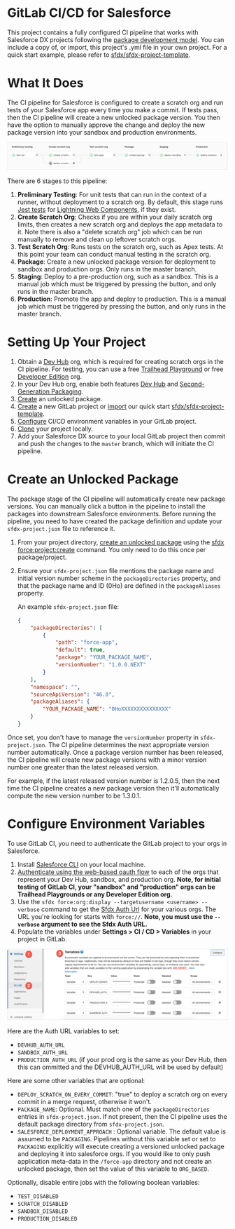 # GitLab CI/CD for Salesforce

This project contains a fully configured CI pipeline that works with Salesforce DX projects following the [package development model](https://trailhead.salesforce.com/en/content/learn/modules/sfdx_dev_model).
You can include a copy of, or import, this project's .yml file in your own project.
For a quick start example, please refer to [sfdx/sfdx-project-template](https://gitlab.com/sfdx/sfdx-project-template).

# What It Does

The CI pipeline for Salesforce is configured to create a scratch org and run tests of your Salesforce app every time you make a commit.
If tests pass, then the CI pipeline will create a new unlocked package version. You then have the option to manually approve the change
and deploy the new package version into your sandbox and production environments.

![Completed pipeline](images/completed-pipeline.png)

There are 6 stages to this pipeline:

1. **Preliminary Testing**: For unit tests that can run in the context of a runner, without deployment to a scratch org. By default, this stage runs [Jest tests](https://developer.salesforce.com/docs/component-library/documentation/lwc/lwc.testing) for [Lightning Web Components](https://trailhead.salesforce.com/en/content/learn/trails/build-lightning-web-components), if they exist.
2. **Create Scratch Org**: Checks if you are within your daily scratch org limits, then creates a new scratch org and deploys the app metadata to it. Note there is also a "delete scratch org" job which can be run manually to remove and clean up leftover scratch orgs.
3. **Test Scratch Org**: Runs tests on the scratch org, such as Apex tests. At this point your team can conduct manual testing in the scratch org.
4. **Package**: Create a new unlocked package version for deployment to sandbox and production orgs. Only runs in the master branch.
5. **Staging**: Deploy to a pre-production org, such as a sandbox. This is a manual job which must be triggered by pressing the button, and only runs in the master branch.
6. **Production**: Promote the app and deploy to production. This is a manual job which must be triggered by pressing the button, and only runs in the master branch.

# Setting Up Your Project

1. Obtain a [Dev Hub](https://trailhead.salesforce.com/content/learn/projects/quick-start-salesforce-dx?trail_id=sfdx_get_started) org, which is required for creating scratch orgs in the CI pipeline. For testing, you can use a free [Trailhead Playground](https://trailhead.salesforce.com/content/learn/modules/trailhead_playground_management?trail_id=learn_salesforce_with_trailhead) or free [Developer Edition](https://developer.salesforce.com/signup) org.
2. In your Dev Hub org, enable both features [Dev Hub](https://developer.salesforce.com/docs/atlas.en-us.sfdx_setup.meta/sfdx_setup/sfdx_setup_enable_devhub.htm) and [Second-Generation Packaging](https://developer.salesforce.com/docs/atlas.en-us.sfdx_setup.meta/sfdx_setup/sfdx_setup_enable_secondgen_pkg.htm).
3. [Create](#create-an-unlocked-package) an unlocked package.
4. [Create](https://docs.gitlab.com/ee/gitlab-basics/create-project.html) a new GitLab project or [import](https://docs.gitlab.com/ee/user/project/import/repo_by_url.html) our quick start [sfdx/sfdx-project-template](https://gitlab.com/sfdx/sfdx-project-template).
5. [Configure](#configure-environment-variables) CI/CD environment variables in your GitLab project.
6. [Clone](https://docs.gitlab.com/ee/gitlab-basics/command-line-commands.html) your project locally.
7. Add your Salesforce DX source to your local GitLab project then commit and push the changes to the `master` branch, which will initiate the CI pipeline.

# Create an Unlocked Package

The package stage of the CI pipeline will automatically create new package versions. You can manually click a button in the pipeline to install the packages into downstream Salesforce environments. Before running the pipeline, you need to have created the package definition and update your `sfdx-project.json` file to reference it.

1. From your project directory, [create an unlocked package](https://trailhead.salesforce.com/en/content/learn/projects/quick-start-unlocked-packages) using the [sfdx force:project:create](https://developer.salesforce.com/docs/atlas.en-us.sfdx_dev.meta/sfdx_dev/sfdx_dev_dev2gp_create_pkg.htm) command. You only need to do this once per package/project.

2. Ensure your `sfdx-project.json` file mentions the package name and initial version number scheme in the `packageDirectories` property, and that the package name and ID (0Ho) are defined in the `packageAliases` property.

    An example `sfdx-project.json` file:
    ```json
    {
        "packageDirectories": [
            {
                "path": "force-app",
                "default": true,
                "package": "YOUR_PACKAGE_NAME",
                "versionNumber": "1.0.0.NEXT"
            }
        ],
        "namespace": "",
        "sourceApiVersion": "46.0",
        "packageAliases": {
            "YOUR_PACKAGE_NAME": "0HoXXXXXXXXXXXXXXX"
        }
    }
    ```

Once set, you don't have to manage the `versionNumber` property in `sfdx-project.json`. The CI pipeline determines the next appropriate version number automatically. Once a package version number has been released, the CI pipeline will create new package versions with a minor version number one greater than the latest released version.

For example, if the latest released version number is 1.2.0.5, then the next time the CI pipeline creates a new package version then it'll automatically compute the new version number to be 1.3.0.1.

# Configure Environment Variables

To use GitLab CI, you need to authenticate the GitLab project to your orgs in Salesforce.

1. Install [Salesforce CLI](https://developer.salesforce.com/tools/sfdxcli) on your local machine.
2. [Authenticate using the web-based oauth flow](https://developer.salesforce.com/docs/atlas.en-us.sfdx_dev.meta/sfdx_dev/sfdx_dev_auth_web_flow.htm) to each of the orgs that represent your Dev Hub, sandbox, and production org. **Note, for initial testing of GitLab CI, your "sandbox" and "production" orgs can be Trailhead Playgrounds or any Developer Edition org.**
3. Use the `sfdx force:org:display --targetusername <username> --verbose` command to get the [Sfdx Auth Url](https://developer.salesforce.com/docs/atlas.en-us.sfdx_dev.meta/sfdx_dev/sfdx_dev_auth_view_info.htm) for your various orgs. The URL you're looking for starts with `force://`. **Note, you must use the `--verbose` argument to see the Sfdx Auth URL.**
4. Populate the variables under **Settings > CI / CD > Variables** in your project in GitLab.

![Enter CI/CD variables](images/cicd-variables.png)

Here are the Auth URL variables to set:

- `DEVHUB_AUTH_URL`
- `SANDBOX_AUTH_URL`
- `PRODUCTION_AUTH_URL` (if your prod org is the same as your Dev Hub, then this can ommitted and the DEVHUB_AUTH_URL will be used by default)

Here are some other variables that are optional:

- `DEPLOY_SCRATCH_ON_EVERY_COMMIT`: "true" to deploy a scratch org on every commit in a merge request, otherwise it won't.
- `PACKAGE_NAME`: Optional. Must match one of the `packageDirectories` entries in `sfdx-project.json`. If not present, then the CI pipeline uses the default package directory from `sfdx-project.json`.
- `SALESFORCE_DEPLOYMENT_APPROACH` : Optional variable. The default value is assumed to be `PACKAGING`. Pipelines without this variable set or set to `PACKAGING` explicitly will execute creating a versioned unlocked package and deploying it into salesforce orgs. If you would like to only push application meta-data in the `/force-app` directory and not create an unlocked package, then set the value of this variable to `ORG_BASED`.  

Optionally, disable entire jobs with the following boolean variables:

- `TEST_DISABLED`
- `SCRATCH_DISABLED`
- `SANDBOX_DISABLED`
- `PRODUCTION_DISABLED`
